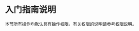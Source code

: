 # 入门指南说明<a name="ZH-CN_TOPIC_0149027376"></a>

本节所有操作均默认具有操作权限，有关权限的说明请参考[权限说明](https://support.huaweicloud.com/productdesc-functiongraph/functiongraph_01_0160.html)。

